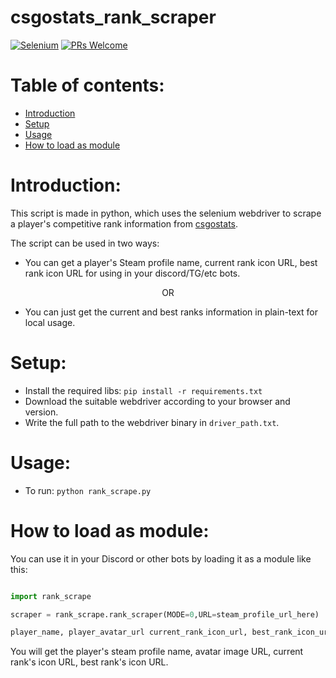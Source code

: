 # csgostats_rank_scraper

[![Selenium](https://img.shields.io/badge/Selenium-43B02A?style=for-the-badge&logo=Selenium&logoColor=white)](https://github.com/alexandresanlim/Badges4-README.md-Profile#-frameworks--library-) [![PRs Welcome](https://img.shields.io/badge/PRs-welcome-brightgreen.svg?style=flat-square)](https://makeapullrequest.com)

# Table of contents:
  - [Introduction](#introduction)
  - [Setup](#setup)
  - [Usage](#usage)
  - [How to load as module](#how-to-load-as-module)

# Introduction:
This script is made in python, which uses the selenium webdriver to scrape a player's competitive rank information from [csgostats](https://csgostats.gg).

The script can be used in two ways:
  * You can get a player's Steam profile name, current rank icon URL, best rank icon URL for using in your discord/TG/etc bots.
<p align="center">OR</p>
  
  * You can just get the current and best ranks information in plain-text for local usage.
 
# Setup:
* Install the required libs: `pip install -r requirements.txt`
* Download the suitable webdriver according to your browser and version.
* Write the full path to the webdriver binary in `driver_path.txt`.

# Usage:
* To run: `python rank_scrape.py`

# How to load as module:
You can use it in your Discord or other bots by loading it as a module like this:
```Python

import rank_scrape

scraper = rank_scrape.rank_scraper(MODE=0,URL=steam_profile_url_here)

player_name, player_avatar_url current_rank_icon_url, best_rank_icon_url = scraper.run()
```
You will get the player's steam profile name, avatar image URL, current rank's icon URL, best rank's icon URL.
